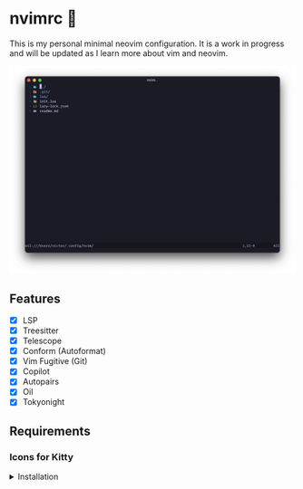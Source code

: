 <h1>nvimrc 🌱</h1>

This is my personal minimal neovim configuration. It is a work in progress and will be updated as I learn more about vim and neovim.

![nvim](preview.png)

## Features

- [x] LSP
- [x] Treesitter
- [x] Telescope
- [x] Conform (Autoformat)
- [x] Vim Fugitive (Git)
- [x] Copilot
- [x] Autopairs
- [x] Oil
- [x] Tokyonight 

## Requirements

### Icons for Kitty

<details>
<summary>Installation</summary>

1. Install Nerd Font Symbols
2. Download Nerd Font Symbols Only `brew install font-symbols-only-nerd-font` [release](https://github.com/ryanoasis/nerd-fonts/releases).
3. Add symbols to `.config/kitty`

```
# - Use additional nerd symbols
# See https://github.com/be5invis/Iosevka/issues/248
# See https://github.com/ryanoasis/nerd-fonts/wiki/Glyph-Sets-and-Code-Points
# Seti-UI + Custom
symbol_map U+E5FA-U+E62B Symbols Nerd Font
# Devicons
symbol_map U+E700-U+E7C5 Symbols Nerd Font
# Font Awesome
symbol_map U+F000-U+F2E0 Symbols Nerd Font
# Font Awesome Extension
symbol_map U+E200-U+E2A9 Symbols Nerd Font
# Material Design Icons
symbol_map U+F500-U+FD46 Symbols Nerd Font
# Weather
symbol_map U+E300-U+E3EB Symbols Nerd Font
# Octicons
symbol_map U+F400-U+F4A8,U+2665,U+26A1,U+F27C Symbols Nerd Font
# Powerline Extra Symbols
symbol_map U+E0A3,U+E0B4-U+E0C8,U+E0CC-U+E0D2,U+E0D4 Symbols Nerd Font
# IEC Power Symbols
symbol_map U+23FB-U+23FE,U+2b58 Symbols Nerd Font
# Font Logos
symbol_map U+F300-U+F313 Symbols Nerd Font
# Pomicons
symbol_map U+E000-U+E00D Symbols Nerd Font


# https://github.com/ryanoasis/nerd-fonts/wiki/Glyph-Sets-and-Code-Points
symbol_map U+E5FA-U+E62B Symbols Nerd Font
# Devicons
symbol_map U+e700-U+e7c5 Symbols Nerd Font
# Font Awesome
symbol_map U+f000-U+f2e0 Symbols Nerd Font
# Font Awesome Extension
symbol_map U+e200-U+e2a9 Symbols Nerd Font
# Material Design Icons
symbol_map U+f0001-U+f1af0 Symbols Nerd Font
# Weather
symbol_map U+e300-U+e3e3 Symbols Nerd Font
# Octicons
symbol_map U+f400-U+f532 Symbols Nerd Font
symbol_map U+2665 Symbols Nerd Font
symbol_map U+26A1 Symbols Nerd Font
# [Powerline Symbols]
symbol_map U+e0a0-U+e0a2 Symbols Nerd Font
symbol_map U+e0b0-U+e0b3 Symbols Nerd Font
# Powerline Extra Symbols
symbol_map U+e0b4-U+e0c8 Symbols Nerd Font
symbol_map U+e0cc-U+e0d4 Symbols Nerd Font
symbol_map U+e0a3 Symbols Nerd Font
symbol_map U+e0ca Symbols Nerd Font
# IEC Power Symbols
symbol_map U+23fb-U+23fe Symbols Nerd Font
symbol_map U+2b58 Symbols Nerd Font
# Font Logos (Formerly Font Linux)
symbol_map U+f300-U+f32f Symbols Nerd Font
# Pomicons
symbol_map U+e000-U+e00a Symbols Nerd Font
# Codicons
symbol_map U+ea60-U+ebeb Symbols Nerd Font
# Heavy Angle Brackets
symbol_map U+e276c-U+2771 Symbols Nerd Font
# Box Drawing
symbol_map U+2500-U+259f Symbols Nerd Font
```
</details>
